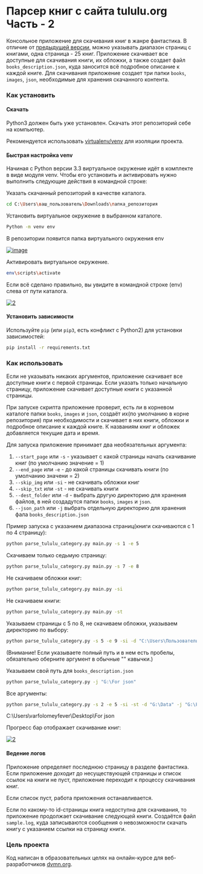 # Парсер книг с сайта tululu.org Часть - 2

Консольное приложение для скачивания книг в жанре фантастика. В отличие от 
[предыдущей версии](https://github.com/Araime/online-library-parsing), можно 
указывать диапазон страниц с книгами, одна страница - 25 книг. Приложение скачивает
все доступные для скачивания книги, их обложки, а также создает файл `books_description.json`,
куда заносится всё подробное описание  к каждой книге. Для скачивания приложение 
создает три папки `books`, `images`, `json`, необходимые для хранения скачанного 
контента.

### Как установить

#### Скачать

Python3 должен быть уже установлен. Скачать этот репозиторий себе на компьютер.

Рекомендуется использовать [virtualenv/venv](https://docs.python.org/3/library/venv.html)
для изоляции проекта.

#### Быстрая настройка venv

Начиная с Python версии 3.3 виртуальное окружение идёт в комплекте в виде модуля
venv. Чтобы его установить и активировать нужно выполнить следующие действия в
командной строке:  

Указать скачанный репозиторий в качестве каталога.
```sh
cd C:\Users\ваш_пользователь\Downloads\папка_репозитория
```
Установить виртуальное окружение в выбранном каталоге.
```sh
Python -m venv env
```
В репозитории появится папка виртуального окружения env  

<a href="https://imgbb.com/"><img src="https://i.ibb.co/Hn4C6PD/image.png" alt="image" border="0"></a>

Активировать виртуальное окружение.
```sh
env\scripts\activate
```
Если всё сделано правильно, вы увидите в командной строке (env) слева от пути 
каталога.  

<a href="https://imgbb.com/"><img src="https://i.ibb.co/MZ72r22/2.png" alt="2" border="0"></a>

#### Установить зависимости

Используйте `pip` (или `pip3`, есть конфликт с Python2) для установки 
зависимостей:

```sh
pip install -r requirements.txt
```

### Как использовать

Если не указывать никаких аргументов, приложение скачивает все доступные книги с первой
страницы. Если указать только начальную страницу, приложение скачивает доступные книги
с указанной страницы.

При запуске скрипта приложение проверит, есть ли в корневом каталоге папки
`books`, `images` и `json`, создаёт их(по умолчанию в корне репозитория) при 
необходимости и скачивает в них книги, обложки и подробное описание к каждой 
книге. К названиям книг и обложек добавляется текущие дата и время.

Для запуска приложение принимает два необязательных аргумента:
  1. `--start_page` или `-s` - указывает с какой страницы начать скачивание книг
     (по умолчанию значение = 1)
  1. `--end_page` или `-e` - до какой страницы скачивать книги
     (по умолчанию значени = 2)
  1. `--skip_img` или `-si` - не скачивать обложки книг
  1. `--skip_txt` или `-st` - не скачивать книги
  1. `--dest_folder` или `-d` - выбрать другую директорию для хранения файлов, в ней
     создадутся папки `books`, `images` и `json`.
  1. `--json_path` или `-j` выбрать отдельную директорию для хранения фала `books_description.json`

Пример запуска с указанием диапазона страниц(книги скачиваются с 1 по 4 страницу):
```sh
python parse_tululu_category.py main.py -s 1 -e 5
```
Скачиваем только седьмую страницу:
```sh
python parse_tululu_category.py main.py -s 7 -e 8
```
Не скачиваем обложки книг:
```sh
python parse_tululu_category.py main.py -si
```
Не скачиваем книги:
```sh
python parse_tululu_category.py main.py -st
```
Указываем страницы с 5 по 8, не скачиваем обложки, указываем директорию по выбору:
```sh
python parse_tululu_category.py -s 5 -e 9 -si -d "C:\Users\Пользователь\Desktop\Новая папка (2)"
```
(Внимание! Если указываете полный путь и в нем есть пробелы, обязательно оберните 
аргумент в обычные "" кавычки.)  

Указываем свой путь для `books_description.json`
```sh
python parse_tululu_category.py -j "G:\For json"
```
Все аргументы:
```sh
python parse_tululu_category.py -s 2 -e 5 -si -st -d "G:\Data" -j "G:\For json"
```

C:\Users\varfolomeyfever\Desktop\For json


Прогресс бар отображает скачивание книг:  

<a href="https://ibb.co/jR4pbS5"><img src="https://i.ibb.co/WtKTGL3/2.png" alt="2" border="0"></a>

#### Ведение логов

Приложение определяет последнюю страницу в разделе фантастика. Если приложение 
доходит до несуществующей страницы и список ссылок на книги не пуст, приложение 
переходит к процессу скачивания книг.

Если список пуст, работа приложения останавливается.

Если по какому-то id-страницы книга недоступна для скачивания, то приложение продолжает 
скачивание следующей книги. Создаётся файл `sample.log`, куда записываются сообщения 
о невозможности скачать книгу с указанием ссылки на страницу книги.

### Цель проекта

Код написан в образовательных целях на онлайн-курсе для веб-разработчиков [dvmn.org](https://dvmn.org).